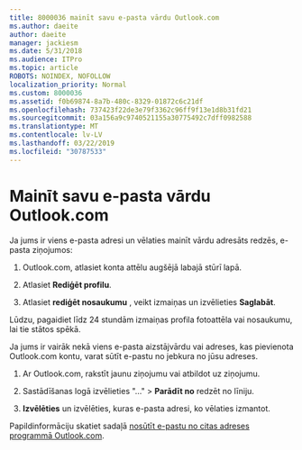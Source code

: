 ```yaml
---
title: 8000036 mainīt savu e-pasta vārdu Outlook.com
ms.author: daeite
author: daeite
manager: jackiesm
ms.date: 5/31/2018
ms.audience: ITPro
ms.topic: article
ROBOTS: NOINDEX, NOFOLLOW
localization_priority: Normal
ms.custom: 8000036
ms.assetid: f0b69874-8a7b-480c-8329-01872c6c21df
ms.openlocfilehash: 737423f22de3e79f3362c96ff9f13e1d8b31fd21
ms.sourcegitcommit: 03a156a9c9740521155a30775492c7dff0982588
ms.translationtype: MT
ms.contentlocale: lv-LV
ms.lasthandoff: 03/22/2019
ms.locfileid: "30787533"
---
```

# <a name="change-your-email-name-in-outlookcom"></a>Mainīt savu e-pasta vārdu Outlook.com

Ja jums ir viens e-pasta adresi un vēlaties mainīt vārdu adresāts redzēs, e-pasta ziņojumos:
  
1. Outlook.com, atlasiet konta attēlu augšējā labajā stūrī lapā.
    
2. Atlasiet **Rediģēt profilu**. 
    
3. Atlasiet **rediģēt nosaukumu** , veikt izmaiņas un izvēlieties **Saglabāt**. 
    
Lūdzu, pagaidiet līdz 24 stundām izmaiņas profila fotoattēla vai nosaukumu, lai tie stātos spēkā.
  
Ja jums ir vairāk nekā viens e-pasta aizstājvārdu vai adreses, kas pievienota Outlook.com kontu, varat sūtīt e-pastu no jebkura no jūsu adreses.
  
1. Ar Outlook.com, rakstīt jaunu ziņojumu vai atbildot uz ziņojumu.
    
2. Sastādīšanas logā izvēlieties "…" \> **Parādīt no** redzēt no līniju. 
    
3. **Izvēlēties** un izvēlēties, kuras e-pasta adresi, ko vēlaties izmantot. 
    
Papildinformāciju skatiet sadaļā [nosūtīt e-pastu no citas adreses programmā Outlook.com](https://go.microsoft.com/fwlink/p/?linkid=2001701&amp;clcid=0x409).
  


